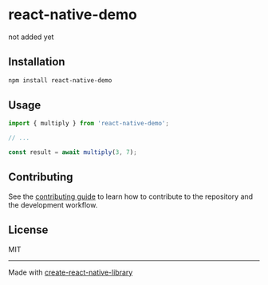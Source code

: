 # react-native-demo

not added yet

## Installation

```sh
npm install react-native-demo
```

## Usage

```js
import { multiply } from 'react-native-demo';

// ...

const result = await multiply(3, 7);
```

## Contributing

See the [contributing guide](CONTRIBUTING.md) to learn how to contribute to the repository and the development workflow.

## License

MIT

---

Made with [create-react-native-library](https://github.com/callstack/react-native-builder-bob)
